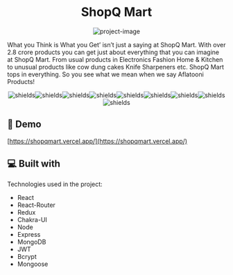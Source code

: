 <h1 align="center" id="title">ShopQ Mart</h1>

<p align="center"><img src="https://socialify.git.ci/SCjadhav21/Project_ShopQ_Mart/image?language=1&amp;owner=1&amp;name=1&amp;stargazers=1&amp;theme=Light" alt="project-image"></p>

<p id="description">What you Think is What you Get’ isn’t just a saying at ShopQ Mart. With over 2.8 crore products you can get just about everything that you can imagine at ShopQ Mart. From usual products in Electronics Fashion Home &amp; Kitchen to unusual products like cow dung cakes Knife Sharpeners etc. ShopQ Mart tops in everything. So you see what we mean when we say Aflatooni Products!</p>

<p align="center"><img src="https://img.shields.io/badge/JavaScript-323330?style=plastic&amp;logo=javascript&amp;logoColor=F7DF1E" alt="shields"><img src="https://img.shields.io/badge/React-20232A?style=plastic&amp;logo=react&amp;logoColor=61DAFB" alt="shields"><img src="https://img.shields.io/badge/React_Router-CA4245?style=plastic&amp;logo=react-router&amp;logoColor=white" alt="shields"><img src="https://img.shields.io/badge/Redux-593D88?style=plastic&amp;logo=redux&amp;logoColor=white" alt="shields"><img src="https://img.shields.io/badge/Chakra--UI-319795?style=plastic&amp;logo=chakra-ui&amp;logoColor=white" alt="shields"><img src="https://img.shields.io/badge/Node.js-339933?style=plastic&amp;logo=nodedotjs&amp;logoColor=white" alt="shields"><img src="https://img.shields.io/badge/Express.js-000000?style=plastic&amp;logo=express&amp;logoColor=white" alt="shields"><img src="https://img.shields.io/badge/MongoDB-4EA94B?style=plastic&amp;logo=mongodb&amp;logoColor=white" alt="shields"><img src="https://img.shields.io/badge/JWT-black?plastic&amp;logo=JSON%20web%20tokens" alt="shields"></p>

<h2>🚀 Demo</h2>

[https://shopqmart.vercel.app/](https://shopqmart.vercel.app/)

  
  
<h2>💻 Built with</h2>

Technologies used in the project:

*   React
*   React-Router
*   Redux
*   Chakra-UI
*   Node
*   Express
*   MongoDB
*   JWT
*   Bcrypt
*   Mongoose
